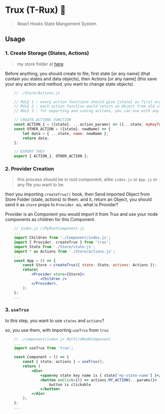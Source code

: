 # Trux (T-Rux) 🦖

> React Hooks State Mangement System

## Usage

### 1. Create Storage (States, Actions)

> my store folder at [here](./App/Store)

Before anything, you should create to file, first state [or any name] (that contain you states and data objects),
then Actions [or any name] (this save your any action and method, you want to change state objects).

```js
	// ./Store/Actions.js

	// RULE 1 : every action functions should give {state} as first args, then other parameter.
	// RULE 2 : each action function would return an Object from old states and new State keyword with new Value as Object.
	// RULE 3 : for exporting and useing actions, you can use with any exporting, just, you would send actions as Object to `createTrux`

	// CREATE ACTIONS FUNCTION
	const ACTION_1 = ({state}, ...action_params) => ({...state, myKeyToChange: state.myKeyToChange + 1 });
	const OTHER_ACTION = ({state}, newName) => {
		let data = { ...state, name: newName };
		return data;
	};

	// EXPORT THEY
	export { ACTION_1, OTHER_ACTION };
```

### 2. Provider Creation

> this process should be in root component, alike `index.js` or `App.js` or any file you want to be.

then you importing `createTrux()` hook, then Send imported Object from Store Folder (state, actions) to them.
and it, return an Object, you should send it as `store` props to `Provider`. so, what is Provider?

Provider is an Component you would import it from Trux and use your node components as children for this Component.

```jsx
    // index.js //MyRootComponent.js
    ...
    import Children from './Component/index.js';
    import { Provider, createTrux } from 'trux';
    import State from './Store/state.js';
    import * as Actions from './Store/actions.js';
    ...
    const App = () => {
    	const Store = createTrux({ state: State, actions: Actions });
    	return(
    		<Provider store={Store}>
    			<Children />
    		</Provider>,
    	);
    };
    ...
```

### 3. `useTrux`

to this step, you want to use `states` and `actions`?

so, you use them, with importing `useTrux` from `trux`

```jsx
    // ./component/index.js MyChildNodeComponent
    ...
    import useTrux from 'trux';

    const Component = () => {
    	const { state, actions } = useTrux();
    	return (
    		<div>
    			<span>my state key name is { state['my-state-name'] }</span>
    			<button onClick={() => actions.MY_ACTION(...params)}>
    				button is clickable
    			</button>
    		</div>
    	);
    };
    ...
```

